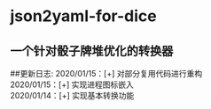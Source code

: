 # json2yaml-for-dice

## 一个针对骰子牌堆优化的转换器

##更新日志:
2020/01/15：[+] 对部分复用代码进行重构  
2020/01/15：[+] 实现进程图标嵌入  
2020/01/14：[+] 实现基本转换功能  

 
